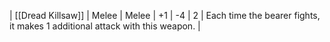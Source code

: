 | [[Dread Killsaw]] | Melee | Melee | +1  | -4  | 2   | Each time the bearer fights, it makes 1 additional attack with this weapon. | 